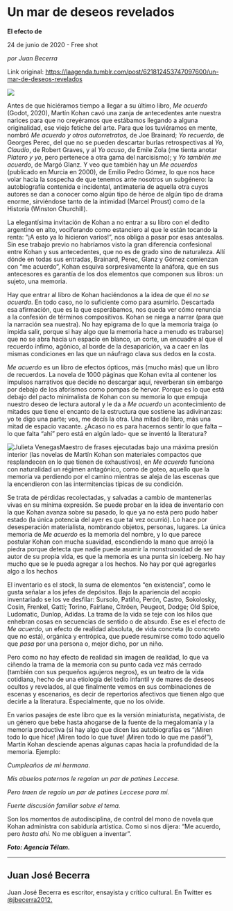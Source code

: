# Un mar de deseos revelados

**El efecto de**

24 de junio de 2020 - Free shot

_por Juan Becerra_

Link original: https://laagenda.tumblr.com/post/621812453747097600/un-mar-de-deseos-revelados

![](https://64.media.tumblr.com/0d5e79b3b6913d565e8fab51221d540c/64f3025837ae1d1d-0e/s500x750/805572096ec89812698935a3d601cf325192253b.jpg)



Antes de que hiciéramos tiempo a llegar a su último libro, *Me acuerdo* (Godot, 2020), Martín Kohan cavó una zanja de antecedentes ante nuestra narices para que no creyéramos que estábamos llegando a alguna originalidad, ese viejo fetiche del arte. Para que los tuviéramos en mente, nombró *Me acuerdo y otros autorretratos,* de Joe Brainard; *Yo recuerdo*, de Georges Perec, del que no se pueden descartar burlas retrospectivas al *Yo, Claudio*, de Robert Graves, y al *Yo acuso*, de Emile Zola (me tienta anotar *Platero y yo*, pero pertenece a otra gama del narcisismo); y *Yo también me acuerdo*, de Margó Glanz. Y veo que también hay un *Me acuerdos* (publicado en Murcia en 2000), de Emilio Pedro Gómez, lo que nos hace volar hacia la sospecha de que tenemos ante nosotros un subgénero: la autobiografía contenida e incidental, antimateria de aquella otra cuyos autores se dan a conocer como algún tipo de héroe de algún tipo de drama enorme, sirviéndose tanto de la intimidad (Marcel Proust) como de la Historia (Winston Churchill).  

La elegantísima invitación de Kohan a no entrar a su libro con el dedito argentino en alto, vociferando como estanciero al que le están tocando la renta: “¡A esto ya lo hicieron varios!”, nos obliga a pasar por esas antesalas. Sin ese trabajo previo no habríamos visto la gran diferencia confesional entre Kohan y sus antecedentes, que no es de grado sino de naturaleza. Allí dónde en todas sus entradas, Brainard, Perec, Glanz y Gómez comienzan con “me acuerdo”, Kohan esquiva sorpresivamente la anáfora, que en sus antecesores es garantía de los dos elementos que componen sus libros: un sujeto, una memoria.

Hay que entrar al libro de Kohan haciéndonos a la idea de que él *no se acuerda*. En todo caso, no lo suficiente como para asumirlo. Descartada esa afirmación, que es la que esperábamos, nos queda ver cómo renuncia a la confesión de términos compositivos. Kohan se niega a narrar (para que la narración sea nuestra). No hay epigrama de lo que la memoria traiga (o impida salir, porque si hay algo que la memoria hace a menudo es trabarse) que no se abra hacia un espacio en blanco, un corte, un encuadre al que el recuerdo ínfimo, agónico, al borde de la desaparición, va a caer en las mismas condiciones en las que un náufrago clava sus dedos en la costa. 

*Me acuerdo* es un libro de efectos ópticos, más (mucho más) que un libro de recuerdos. La novela de 1000 páginas que Kohan evita al contener los impulsos narrativos que decide no descargar aquí, reverberan sin embargo por debajo de los aforismos como pompas de hervor. Porque es lo que está debajo del pacto minimalista de Kohan con su memoria lo que empuja nuestro deseo de lectura autoral y le da a *Me acuerdo* un acontecimiento de mitades que tiene el encanto de la estructura que sostiene las adivinanzas: yo te digo una parte; vos, me decís la otra. Una mitad de libro, más una mitad de espacio vacante. ¿Acaso no es para hacernos sentir lo que falta –lo que falta “ahí” pero está en algún lado- que se inventó la literatura?

![Julieta Venegas](https://64.media.tumblr.com/188a3845fa717240ee869ffe04ba2bbc/64f3025837ae1d1d-1a/s250x400/3ea3e73be4e18eff0785a7e0b367fec044d3903c.jpg)Maestro de frases ejecutadas bajo una máxima presión interior (las novelas de Martín Kohan son materiales compactos que resplandecen en lo que tienen de exhaustivos), en *Me acuerdo* funciona con naturalidad un régimen antagónico, como de goteo, aquello que la memoria va perdiendo por el camino mientras se aleja de las escenas que la encendieron con las intermitencias típicas de su condición.

Se trata de pérdidas recolectadas, y salvadas a cambio de mantenerlas vivas en su mínima expresión. Se puede probar en la idea de inventario con la que Kohan avanza sobre su pasado, lo que ya no está pero pudo haber estado (la única potencia del ayer es que tal vez ocurrió). Lo hace por desesperación materialista, nombrando objetos, personas, lugares. La única memoria de *Me acuerdo* es la memoria del nombre, y lo que parece postular Kohan con mucha suavidad, escondiendo la mano que arrojó la piedra porque detecta que nadie puede asumir la monstruosidad de ser autor de su propia vida, es que la memoria es una punta sin iceberg. No hay mucho que se le pueda agregar a los hechos. No hay por qué agregarles algo a los hechos   

El inventario es el stock, la suma de elementos “en existencia”, como le gusta señalar a los jefes de depósitos. Bajo la apariencia del acopio inventariado se los ve desfilar: Sursolo, Patiño, Perón, Castro, Sokolosky, Cosin, Frenkel, Gatti; Torino, Fairlane, Citröen, Peugeot, Dodge; Old Spice, Ludomatic, Dunlop, Adidas. La trama de la vida se teje con los hilos que enhebran cosas en secuencias de sentido o de absurdo. Ese es el efecto de *Me acuerdo*, un efecto de realidad absoluta, de vida concreta (lo concreto que no está), orgánica y entrópica, que puede resumirse como todo aquello que *pasa* por una persona o, mejor dicho, por un niño.          

Pero como no hay efecto de realidad sin imagen de realidad, lo que va ciñendo la trama de la memoria con su punto cada vez más cerrado (también con sus pequeños agujeros negros), es un teatro de la vida cotidiana, hecho de una etiología del tedio infantil y de mares de deseos ocultos y revelados, al que finalmente vemos en sus combinaciones de escenas y escenarios, es decir de repertorios afectivos que tienen algo que decirle a la literatura. Especialmente, que no los olvide. 

En varios pasajes de este libro que es la versión miniaturista, negativista, de un género que bebe hasta ahogarse de la fuente de la megalomanía y la memoria productiva (si hay algo que dicen las autobiografías es  “¡Miren todo lo que hice! ¡Miren todo lo que tuve! ¡Miren todo lo que me pasó!”), Martín Kohan desciende apenas algunas capas hacia la profundidad de la memoria. Ejemplo: 

*Cumpleaños de mi hermana.*

*Mis abuelos paternos le regalan un par de patines Leccese.*

*Pero traen de regalo un par de patines Leccese para mí.*

*Fuerte discusión familiar sobre el tema.*

Son los momentos de autodisciplina, de control del mono de novela que Kohan administra con sabiduría artística. Como si nos dijera: “Me acuerdo, pero *hasta ahí.* No me obliguen a inventar”. 

***Foto: Agencia Télam.***

---

 Juan José Becerra
------------------

 Juan José Becerra es escritor, ensayista y crítico cultural. En Twitter es  [@jbecerra2012.](https://twitter.com/jbecerra2012) 

